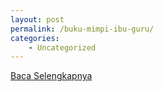 ```yaml
---
layout: post
permalink: /buku-mimpi-ibu-guru/
categories:
    - Uncategorized
---
```


[Baca Selengkapnya](/04)
